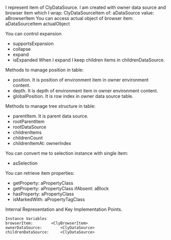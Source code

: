I represent item of ClyDataSource.
I am created with owner data source and browser item which I wrap:
	ClyDataSourceItem of: aDataSource value: aBrowserItem
You can access actual object of browser item:
	aDataSourceItem actualObject

You can control expansion
- supportsExpansion
- collapse
- expand
- isExpanded
When I expand I keep children items in childrenDataSource.

Methods to manage position in table: 
- position. It is position of environment item in owner environment content.
- depth. It is depth of environment item in owner environment content.
- globalPosition. It is row index in owner data source table.

Methods to manage tree structure in table:
- parentItem. It is parent data source.
- rootParentItem
- rootDataSource
- childrenItems
- childrenCount
- childrenItemAt: ownerIndex

You can convert me to selection instance with single item: 
- asSelection

You can retrieve item properties:
- getProperty: aPropertyClass 
- getProperty: aPropertyClass ifAbsent: aBlock
- hasProperty: aPropertyClass
- isMarkedWith: aPropertyTagClass
 
Internal Representation and Key Implementation Points.

    Instance Variables
	browserItem:		<ClyBrowserItem>
	ownerDataSource:		<ClyDataSource>
	childrenDataSource:		<ClyDataSource>
